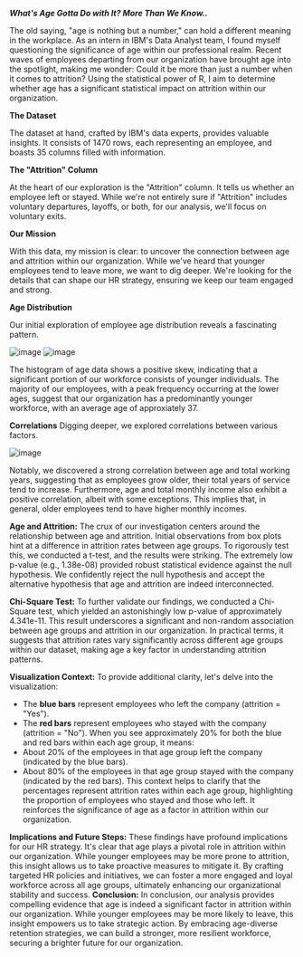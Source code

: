 ***What's Age Gotta Do with It? More Than We Know..***

The old saying, "age is nothing but a number," can hold a different meaning in the workplace. As an intern in IBM's Data Analyst team, I found myself questioning the significance of age within our professional realm. Recent waves of employees departing from our organization have brought age into the spotlight, making me wonder: Could it be more than just a number when it comes to attrition? Using the statistical power of R, I aim to determine whether age has a significant statistical impact on attrition within our organization.

**The Dataset**

The dataset at hand, crafted by IBM's data experts, provides valuable insights. It consists of 1470 rows, each representing an employee, and boasts 35 columns filled with information. 

**The "Attrition" Column** 

At the heart of our exploration is the "Attrition" column. It tells us whether an employee left or stayed. While we're not entirely sure if "Attrition" includes voluntary departures, layoffs, or both, for our analysis, we'll focus on voluntary exits.

**Our Mission**

With this data, my mission is clear: to uncover the connection between age and attrition within our organization. While we've heard that younger employees tend to leave more, we want to dig deeper. We're looking for the details that can shape our HR strategy, ensuring we keep our team engaged and strong.

**Age Distribution**

Our initial exploration of employee age distribution reveals a fascinating pattern. 

![image](https://github.com/SMB116/SMB116.GITHUB.IO/assets/124625985/42f0a322-c9c2-4ecd-a9e7-40eb435e1f64)
![image](https://github.com/SMB116/SMB116.GITHUB.IO/assets/124625985/8e5a602e-f891-4332-876c-106f05beecb5)

The histogram of age data shows a positive skew, indicating that a significant portion of our workforce consists of younger individuals. The majority of our employees, with a peak frequency occurring at the lower ages, suggest that our organization has a predominantly younger workforce, with an average age of approxiately 37.

**Correlations**
Digging deeper, we explored correlations between various factors. 

![image](https://github.com/SMB116/SMB116.GITHUB.IO/assets/124625985/51b393ee-9642-47d0-adcd-c93028ce3988)

Notably, we discovered a strong correlation between age and total working years, suggesting that as employees grow older, their total years of service tend to increase. Furthermore, age and total monthly income also exhibit a positive correlation, albeit with some exceptions. This implies that, in general, older employees tend to have higher monthly incomes.

**Age and Attrition:**
The crux of our investigation centers around the relationship between age and attrition. Initial observations from box plots hint at a difference in attrition rates between age groups. To rigorously test this, we conducted a t-test, and the results were striking. The extremely low p-value (e.g., 1.38e-08) provided robust statistical evidence against the null hypothesis. We confidently reject the null hypothesis and accept the alternative hypothesis that age and attrition are indeed interconnected.


**Chi-Square Test:**
To further validate our findings, we conducted a Chi-Square test, which yielded an astonishingly low p-value of approximately 4.341e-11. This result underscores a significant and non-random association between age groups and attrition in our organization. In practical terms, it suggests that attrition rates vary significantly across different age groups within our dataset, making age a key factor in understanding attrition patterns.

**Visualization Context:**
To provide additional clarity, let's delve into the visualization:

- The **blue bars** represent employees who left the company (attrition = "Yes").
- The **red bars** represent employees who stayed with the company (attrition = "No").
When you see approximately 20% for both the blue and red bars within each age group, it means:
- About 20% of the employees in that age group left the company (indicated by the blue bars).
- About 80% of the employees in that age group stayed with the company (indicated by the red bars).
This context helps to clarify that the percentages represent attrition rates within each age group, highlighting the proportion of employees who stayed and those who left. It reinforces the significance of age as a factor in attrition within our organization.

**Implications and Future Steps:**
These findings have profound implications for our HR strategy. It's clear that age plays a pivotal role in attrition within our organization. While younger employees may be more prone to attrition, this insight allows us to take proactive measures to mitigate it. By crafting targeted HR policies and initiatives, we can foster a more engaged and loyal workforce across all age groups, ultimately enhancing our organizational stability and success.
**Conclusion:**
In conclusion, our analysis provides compelling evidence that age is indeed a significant factor in attrition within our organization. While younger employees may be more likely to leave, this insight empowers us to take strategic action. By embracing age-diverse retention strategies, we can build a stronger, more resilient workforce, securing a brighter future for our organization.
